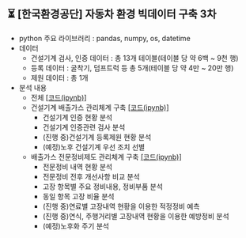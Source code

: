 ## ⏳ [한국환경공단] 자동차 환경 빅데이터 구축 3차
- python 주요 라이브러리 : pandas, numpy, os, datetime
- 데이터
  - 건설기계 검사, 인증 데이터 : 총 13개 테이블(테이블 당 약 6백 ~ 9천 행)
  - 등록 데이터 : 굴착기, 덤프트럭 등 총 5개(테이블 당 약 4만 ~ 20만 행)
  - 제원 데이터 : 총 1개
- 분석 내용
  - 전체 [[코드(ipynb)]](https://github.com/kbjung/wabotech/blob/main/processing/car_big_data3/an/big3_01.ipynb)
  - 건설기계 배출가스 관리체계 구축 [[코드(ipynb)]](https://github.com/kbjung/wabotech/blob/main/processing/car_big_data3/an/big3_BD02.ipynb)
    - 건설기계 인증 현황 분석
    - 건설기계 인증관련 검사 분석
    - (진행 중)건설기계 등록제원 현황 분석
    - (예정)노후 건설기계 우선 조치 선별
  - 배출가스 전문정비제도 관리체계 구축 [[코드(ipynb)]](https://github.com/kbjung/wabotech/blob/main/processing/car_big_data3/an/big3_BD04.ipynb)
    - 전문정비 내역 현황 분석
    - 전문정비 전후 개선사항 비교 분석
    - 고장 항목별 주요 정비내용, 정비부품 분석
    - 동일 항목 고장 비율 분석
    - (진행 중)연료별 고장내역 현황을 이용한 적정정비 예측
    - (진행 중)연식, 주행거리별 고장내역 현황을 이용한 예방정비 분석
    - (예정)노후화 주기 분석
